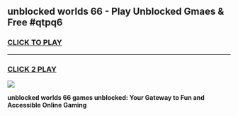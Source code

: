 
## unblocked worlds 66 - Play Unblocked Gmaes & Free #qtpq6
<h3>
<a href="https://news.freeplayer.one?title=unblocked_worlds_66&ref=24F">CLICK TO PLAY</a></h3>
<hr>

<h3>
<a href="https://news.freeplayer.one?title=unblocked_worlds_66&ref=24F">CLICK 2 PLAY</a>
  
</h3>

<a href="https://news.freeplayer.one?title=unblocked_worlds_66&ref=24F/"><img src="https://clearcache.store/games.png"></a>


**unblocked worlds 66 games unblocked: Your Gateway to Fun and Accessible Online Gaming**
